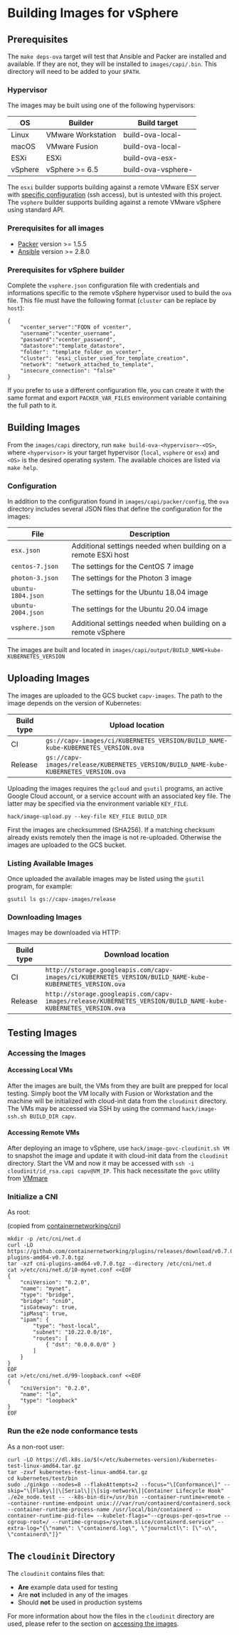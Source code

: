 # Building Images for vSphere

## Prerequisites

The `make deps-ova` target will test that Ansible and Packer are installed and available. If they are not, they will be installed to `images/capi/.bin`. This directory will need to be added to your `$PATH`.

### Hypervisor

The images may be built using one of the following hypervisors:

| OS | Builder | Build target |
|----|---------|--------------|
| Linux | VMware Workstation | build-ova-local-<OS> |
| macOS | VMware Fusion | build-ova-local-<OS> |
| ESXi | ESXi | build-ova-esx-<OS> |
| vSphere | vSphere >= 6.5 | build-ova-vsphere-<OS> |


The `esxi` builder supports building against a remote VMware ESX server with [specific configuration](https://packer.io/docs/builders/vmware-iso.html#building-on-a-remote-vsphere-hypervisor) (ssh access), but is untested with this project.
The `vsphere` builder supports building against a remote VMware vSphere using standard API.


### Prerequisites for all images

- [Packer](https://www.packer.io/intro/getting-started/install.html) version >= 1.5.5
- [Ansible](http://docs.ansible.com/ansible/latest/intro_installation.html) version >= 2.8.0

### Prerequisites for vSphere builder

Complete the `vsphere.json` configuration file with credentials and informations specific to the remote vSphere hypervisor used to build the `ova` file.
This file must have the following format (`cluster` can be replace by `host`):
```
{
    "vcenter_server":"FQDN of vcenter",
    "username":"vcenter_username",
    "password":"vcenter_password",
    "datastore":"template_datastore",
    "folder": "template_folder_on_vcenter",
    "cluster": "esxi_cluster_used_for_template_creation",
    "network": "network_attached_to_template",
    "insecure_connection": "false"
}
```

If you prefer to use a different configuration file, you can create it with the same format and export `PACKER_VAR_FILES` environment variable containing the full path to it.

## Building Images

From the `images/capi` directory, run `make build-ova-<hypervisor>-<OS>`, where `<hypervisor>` is your target hypervisor (`local`, `vsphere` or `esx`) and `<OS>` is the desired operating system. The available choices are listed via `make help`.

### Configuration

In addition to the configuration found in `images/capi/packer/config`, the `ova` directory includes several JSON files that define the configuration for the images:

| File | Description |
|------|-------------|
| `esx.json` | Additional settings needed when building on a remote ESXi host |
| `centos-7.json` | The settings for the CentOS 7 image |
| `photon-3.json` | The settings for the Photon 3 image |
| `ubuntu-1804.json` | The settings for the Ubuntu 18.04 image |
| `ubuntu-2004.json` | The settings for the Ubuntu 20.04 image |
| `vsphere.json` | Additional settings needed when building on a remote vSphere |


The images are built and located in `images/capi/output/BUILD_NAME+kube-KUBERNETES_VERSION`

## Uploading Images

The images are uploaded to the GCS bucket `capv-images`. The path to the image depends on the version of Kubernetes:

| Build type | Upload location |
|------------|-----------------|
| CI | `gs://capv-images/ci/KUBERNETES_VERSION/BUILD_NAME-kube-KUBERNETES_VERSION.ova` |
| Release | `gs://capv-images/release/KUBERNETES_VERSION/BUILD_NAME-kube-KUBERNETES_VERSION.ova` |

Uploading the images requires the `gcloud` and `gsutil` programs, an active Google Cloud account, or a service account with an associated key file. The latter may be specified via the environment variable `KEY_FILE`.

```shell
hack/image-upload.py --key-file KEY_FILE BUILD_DIR
```

First the images are checksummed (SHA256). If a matching checksum already exists remotely then the image is not re-uploaded. Otherwise the images are uploaded to the GCS bucket.

### Listing Available Images

Once uploaded the available images may be listed using the `gsutil` program, for example:

```shell
gsutil ls gs://capv-images/release
```

### Downloading Images

Images may be downloaded via HTTP:

| Build type | Download location |
|------------|-----------------|
| CI | `http://storage.googleapis.com/capv-images/ci/KUBERNETES_VERSION/BUILD_NAME-kube-KUBERNETES_VERSION.ova` |
| Release | `http://storage.googleapis.com/capv-images/release/KUBERNETES_VERSION/BUILD_NAME-kube-KUBERNETES_VERSION.ova` |

## Testing Images

### Accessing the Images

#### Accessing Local VMs

After the images are built, the VMs from they are built are prepped for local testing. Simply boot the VM locally with Fusion or Workstation and the machine will be initialized with cloud-init data from the `cloudinit` directory. The VMs may be accessed via SSH by using the command `hack/image-ssh.sh BUILD_DIR capv`.

#### Accessing Remote VMs

After deploying an image to vSphere, use `hack/image-govc-cloudinit.sh VM` to snapshot the image and update it with cloud-init data from the `cloudinit` directory. Start the VM and now it may be accessed with `ssh -i cloudinit/id_rsa.capi capv@VM_IP`.
This hack necessitate the `govc` utility from [VMmare](https://github.com/vmware/govmomi/tree/master/govc)

### Initialize a CNI

As root:

(copied from [containernetworking/cni](https://github.com/containernetworking/cni#how-do-i-use-cni))

```shell
mkdir -p /etc/cni/net.d
curl -LO https://github.com/containernetworking/plugins/releases/download/v0.7.0/cni-plugins-amd64-v0.7.0.tgz
tar -xzf cni-plugins-amd64-v0.7.0.tgz --directory /etc/cni/net.d
cat >/etc/cni/net.d/10-mynet.conf <<EOF
{
    "cniVersion": "0.2.0",
    "name": "mynet",
    "type": "bridge",
    "bridge": "cni0",
    "isGateway": true,
    "ipMasq": true,
    "ipam": {
        "type": "host-local",
        "subnet": "10.22.0.0/16",
        "routes": [
            { "dst": "0.0.0.0/0" }
        ]
    }
}
EOF
cat >/etc/cni/net.d/99-loopback.conf <<EOF
{
    "cniVersion": "0.2.0",
    "name": "lo",
    "type": "loopback"
}
EOF
```

### Run the e2e node conformance tests

As a non-root user:

```shell
curl -LO https://dl.k8s.io/$(</etc/kubernetes-version)/kubernetes-test-linux-amd64.tar.gz
tar -zxvf kubernetes-test-linux-amd64.tar.gz
cd kubernetes/test/bin
sudo ./ginkgo --nodes=8 --flakeAttempts=2 --focus="\[Conformance\]" --skip="\[Flaky\]|\[Serial\]|\[sig-network\]|Container Lifecycle Hook" ./e2e_node.test -- --k8s-bin-dir=/usr/bin --container-runtime=remote --container-runtime-endpoint unix:///var/run/containerd/containerd.sock --container-runtime-process-name /usr/local/bin/containerd --container-runtime-pid-file= --kubelet-flags="--cgroups-per-qos=true --cgroup-root=/ --runtime-cgroups=/system.slice/containerd.service" --extra-log="{\"name\": \"containerd.log\", \"journalctl\": [\"-u\", \"containerd\"]}"
```

## The `cloudinit` Directory

The `cloudinit` contains files that:

- **Are** example data used for testing
- Are **not** included in any of the images
- Should **not** be used in production systems

For more information about how the files in the `cloudinit` directory are used, please refer to the section on [accessing the images](#accessing-the-images).
